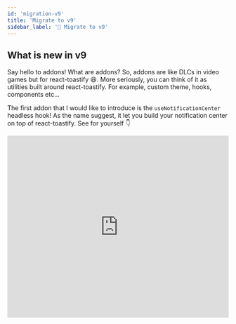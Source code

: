 ```yaml
---
id: 'migration-v9'
title: 'Migrate to v9'
sidebar_label: '🚀 Migrate to v9'
---
```


## What is new in v9

Say hello to addons! What are addons? So, addons are like DLCs in video games but for react-toastify 😆. More seriously, you can think of it as utilities built around react-toastify. For example, custom theme, hooks, components etc...

The first addon that I would like to introduce is the `useNotificationCenter` headless hook! As the name suggest, it let you build your notification center on top of react-toastify. See for yourself 👇

<iframe width="100%" height="415" src="https://youtu.be/Y59-U9NaIYg" title="YouTube video player" frameborder="0" allow="accelerometer; autoplay; clipboard-write; encrypted-media; gyroscope; picture-in-picture" allowfullscreen />

Another example using MUI.

<iframe src="https://codesandbox.io/embed/mui-notification-center-zvxod3?fontsize=14&hidenavigation=1&theme=dark"
     style={
       {
            width:"100%",
            height: "700px",
            border:0,
          borderRadius: "4px",
          overflow:"hidden"
       }}
     title="mui-notification-center"
     allow="accelerometer; ambient-light-sensor; camera; encrypted-media; geolocation; gyroscope; hid; microphone; midi; payment; usb; vr; xr-spatial-tracking"
     sandbox="allow-forms allow-modals allow-popups allow-presentation allow-same-origin allow-scripts"
   />

:::tip
Addons only impact your bundle size if you use them 🎉!
:::


## Breaking changes

There are 2 breaking changes. The API change for `toast.onChange` and the removal of `toast.configure`.

### `toast.onChange`

The previous API was returning the `numberOfToastDisplayed` and the `containerId`. Honestly, this API seems to be incomplete. 

For example, with the old API, if I wanted to do some logging this would be very difficult because I don't have enough data to log.

```tsx
toast.onChange((numberOfToastDisplayed, containerId) => {
  logger.info("nothing useful to log, ...")
})
```

The new API offers more possibilities. The callback will receive a `ToastItem`. The item is loaded with a bunch of useful properties `status`, `content`, `id`, `data`, etc...


```jsx
interface ToastItem<Data = {}> {
    id: Id;
    content: React.ReactNode;
    theme?: Theme;
    type?: TypeOptions;
    isLoading?: boolean;
    containerId?: Id;
    data: Data;
    icon?: React.ReactNode | false;
    status: "added" | "removed" | "updated" 
}

const unsubscribe = toast.onChange((payload: ToastItem) => {
  switch (payload.status) {
    case "added":
      // new toast added
      break;
    case "updated":
      // toast updated
      break;
    case "removed":
      // toast has been removed
      break;
  }
});
```

For example, if I want to log something everytime there is an error notification, with the new API it's trivial

```tsx
toast.onChange(payload => {
  if(payload.status === "added" && payload.type === toast.TYPE.ERROR) {
    logger.error({
      createdAt: Date.now(),
      content,
      data
    })
  }
})
```

### `toast.configure`

`toast.configure` works fine for most cases but the current implementation has one main issue. It does not work with react context because it was creating a new react tree.
